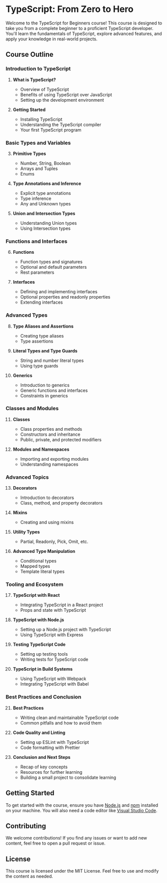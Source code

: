 # TypeScript: From Zero to Hero

Welcome to the TypeScript for Beginners course! This course is designed to take you from a complete beginner to a proficient TypeScript developer. You'll learn the fundamentals of TypeScript, explore advanced features, and apply your knowledge in real-world projects.

## Course Outline

### Introduction to TypeScript
1. **What is TypeScript?**
   - Overview of TypeScript
   - Benefits of using TypeScript over JavaScript
   - Setting up the development environment

2. **Getting Started**
   - Installing TypeScript
   - Understanding the TypeScript compiler
   - Your first TypeScript program

### Basic Types and Variables
3. **Primitive Types**
   - Number, String, Boolean
   - Arrays and Tuples
   - Enums

4. **Type Annotations and Inference**
   - Explicit type annotations
   - Type inference
   - Any and Unknown types

5. **Union and Intersection Types**
   - Understanding Union types
   - Using Intersection types

### Functions and Interfaces
6. **Functions**
   - Function types and signatures
   - Optional and default parameters
   - Rest parameters

7. **Interfaces**
   - Defining and implementing interfaces
   - Optional properties and readonly properties
   - Extending interfaces

### Advanced Types
8. **Type Aliases and Assertions**
   - Creating type aliases
   - Type assertions

9. **Literal Types and Type Guards**
   - String and number literal types
   - Using type guards

10. **Generics**
    - Introduction to generics
    - Generic functions and interfaces
    - Constraints in generics

### Classes and Modules
11. **Classes**
    - Class properties and methods
    - Constructors and inheritance
    - Public, private, and protected modifiers

12. **Modules and Namespaces**
    - Importing and exporting modules
    - Understanding namespaces

### Advanced Topics
13. **Decorators**
    - Introduction to decorators
    - Class, method, and property decorators

14. **Mixins**
    - Creating and using mixins

15. **Utility Types**
    - Partial, Readonly, Pick, Omit, etc.

16. **Advanced Type Manipulation**
    - Conditional types
    - Mapped types
    - Template literal types

### Tooling and Ecosystem
17. **TypeScript with React**
    - Integrating TypeScript in a React project
    - Props and state with TypeScript

18. **TypeScript with Node.js**
    - Setting up a Node.js project with TypeScript
    - Using TypeScript with Express

19. **Testing TypeScript Code**
    - Setting up testing tools
    - Writing tests for TypeScript code

20. **TypeScript in Build Systems**
    - Using TypeScript with Webpack
    - Integrating TypeScript with Babel

### Best Practices and Conclusion
21. **Best Practices**
    - Writing clean and maintainable TypeScript code
    - Common pitfalls and how to avoid them

22. **Code Quality and Linting**
    - Setting up ESLint with TypeScript
    - Code formatting with Prettier

23. **Conclusion and Next Steps**
    - Recap of key concepts
    - Resources for further learning
    - Building a small project to consolidate learning

## Getting Started

To get started with the course, ensure you have [Node.js](https://nodejs.org/) and [npm](https://www.npmjs.com/) installed on your machine. You will also need a code editor like [Visual Studio Code](https://code.visualstudio.com/).

## Contributing

We welcome contributions! If you find any issues or want to add new content, feel free to open a pull request or issue.

## License

This course is licensed under the MIT License. Feel free to use and modify the content as needed.
